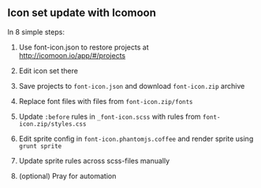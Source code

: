 Icon set update with Icomoon
----------------------------

In 8 simple steps:

1. Use font-icon.json to restore projects at http://icomoon.io/app/#/projects

2. Edit icon set there

3. Save projects to `font-icon.json` and download `font-icon.zip` archive

4. Replace font files with files from `font-icon.zip/fonts`

5. Update `:before` rules in `_font-icon.scss` with rules from `font-icon.zip/styles.css`

6. Edit sprite config in `font-icon.phantomjs.coffee` and render sprite using `grunt sprite`

7. Update sprite rules across scss-files manually

8. (optional) Pray for automation